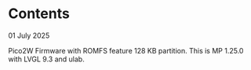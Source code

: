 
# Contents

01 July 2025

Pico2W Firmware with ROMFS feature 128 KB partition.  This is MP 1.25.0 with LVGL 9.3 and ulab.

